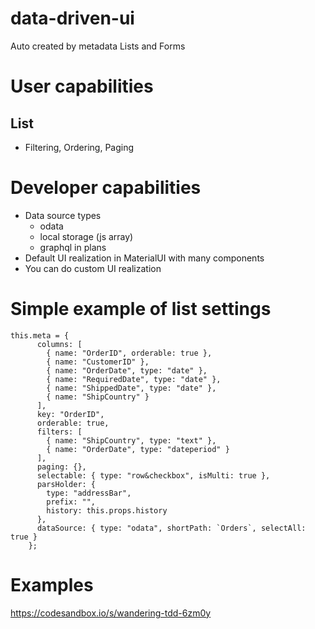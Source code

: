 # data-driven-ui

Auto created by metadata Lists and Forms

# User capabilities
## List
- Filtering, Ordering, Paging

# Developer capabilities
- Data source types
    - odata
    - local storage (js array)
    - graphql in plans
- Default UI realization in MaterialUI with many components
- You can do custom UI realization

# Simple example of list settings
```
this.meta = {
      columns: [
        { name: "OrderID", orderable: true },
        { name: "CustomerID" },
        { name: "OrderDate", type: "date" },
        { name: "RequiredDate", type: "date" },
        { name: "ShippedDate", type: "date" },
        { name: "ShipCountry" }
      ],
      key: "OrderID",
      orderable: true,
      filters: [
        { name: "ShipCountry", type: "text" },
        { name: "OrderDate", type: "dateperiod" }
      ],
      paging: {},
      selectable: { type: "row&checkbox", isMulti: true },
      parsHolder: {
        type: "addressBar",
        prefix: "",
        history: this.props.history
      },
      dataSource: { type: "odata", shortPath: `Orders`, selectAll: true }
    };
```

# Examples
https://codesandbox.io/s/wandering-tdd-6zm0y
